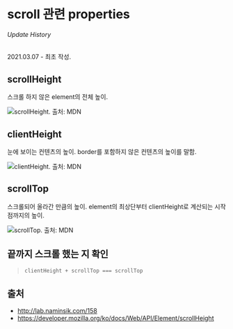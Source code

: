 # scroll 관련 properties

###### Update History

2021.03.07 - 최초 작성.





## scrollHeight

스크롤 하지 않은 element의 전체 높이.

![scrollHeight. 출처: MDN](https://developer.mozilla.org/@api/deki/files/840/=ScrollHeight.png)



## clientHeight

눈에 보이는 컨텐츠의 높이. border를 포함하지 않은 컨텐츠의 높이를 말함.

![clientHeight. 출처: MDN](https://developer.mozilla.org/@api/deki/files/608/=Clientheight.png)

## scrollTop

스크롤되어 올라간 만큼의 높이. element의 최상단부터 clientHeight로 계산되는 시작점까지의 높이.

![scrollTop. 출처: MDN](https://developer.mozilla.org/@api/deki/files/842/=ScrollTop.png)



## 끝까지 스크롤 했는 지 확인

> `clientHeight + scrollTop === scrollTop `



## 출처

* http://lab.naminsik.com/158
* https://developer.mozilla.org/ko/docs/Web/API/Element/scrollHeight